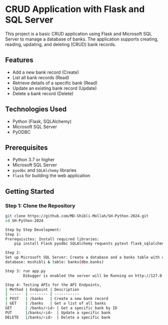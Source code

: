 # CRUD Application with Flask and SQL Server

This project is a basic CRUD application using Flask and Microsoft SQL Server to manage a database of banks. The application supports creating, reading, updating, and deleting (CRUD) bank records. 

## Features
- Add a new bank record (Create)
- List all bank records (Read)
- Retrieve details of a specific bank (Read)
- Update an existing bank record (Update)
- Delete a bank record (Delete)

## Technologies Used
- Python (Flask, SQLAlchemy)
- Microsoft SQL Server
- PyODBC

## Prerequisites
- Python 3.7 or higher
- Microsoft SQL Server
- `pyodbc` and `SQLAlchemy` libraries
- `Flask` for building the web application

## Getting Started

### Step 1: Clone the Repository
```bash
git clone https://github.com/MD-Shibli-Mollah/SH-Python-2024.git
cd SH-Python-2024

Step by Step Development:
Step 1:
Prerequisites: Install required libraries:
    pip install Flask pyodbc SQLAlchemy requests pytest flask_sqlalchemy

Step 2:
Set up Microsoft SQL Server: Create a database and a banks table with columns for id, name, and location. This case 
database: msshibli & table: banks(dbo.banks)

Step 3: run app.py
        Dibugger is enabled the server will be Running on http://127.0.0.1:5000

Step 4: Testing APIs for the API Endpoints,
| Method | Endpoint | Description
| -----  | -------- | -----------
| POST   | /banks   | Create a new bank record
| GET    | /banks   | Get a list of all banks
GET	     | /banks/<id> | Get a specific bank by ID
PUT	     |/banks/<id>  | Update a specific bank
DELETE	 |/banks/<id>  | Delete a specific bank


    